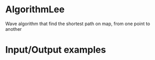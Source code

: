 # AlgorithmLee
Wave algorithm that find the shortest path on map, from one point to another

# Input/Output examples
